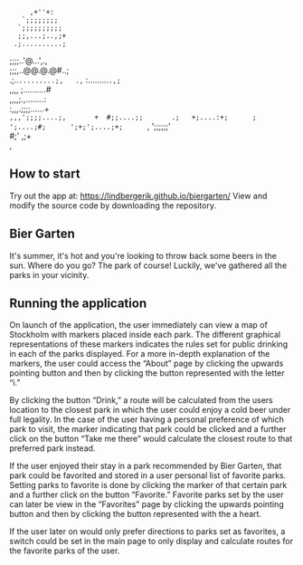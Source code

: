                       
         ,+''+:       
       `;;;;;;;;      
      `;;;;;;;;;;     
      ;;,...;..,;+    
     .;..........;    
   ;;;;..'@...',.,    
   ;;;,..@@.@.@#..;   
    .;..`.........;,  
 .,` :.........`.,;`  
 ,,,, ;..........#    
 ,,,,;.,........:     
:,,,.;;;;......+      
 `,,,';;;;....;,      
    +  #;;....;;      
   .;   +;....:+;     
    ;   ';....;#;     
    ';+;';....;+;     
     `, ';;;;;;'      
        #;'  ,;+      
         ,           
         
## How to start
Try out the app at: https://lindbergerik.github.io/biergarten/
View and modify the source code by downloading the repository.

## Bier Garten
It's summer, it's hot and you're looking to throw back some beers in the sun. Where do you go? The park of course!
Luckily, we've gathered all the parks in your vicinity.

## Running the application
On launch of the application, the user immediately can view a map of Stockholm with markers placed inside each park. The different graphical representations of these markers indicates the rules set for public drinking in each of the parks displayed. For a more in-depth explanation of the markers, the user could access the “About” page by clicking the upwards pointing button and then by clicking the button represented with the letter “i.”

By clicking the button “Drink,” a route will be calculated from the users location to the closest park in which the user could enjoy a cold beer under full legality. In the case of the user having a personal preference of which park to visit, the marker indicating that park could be clicked and a further click on the button “Take me there” would calculate the closest route to that preferred park instead.

If the user enjoyed their stay in a park recommended by Bier Garten, that park could be favorited and stored in a user personal list of favorite parks. Setting parks to favorite is done by clicking the marker of that certain park and a further click on the button “Favorite.” Favorite parks set by the user can later be view in the “Favorites” page by clicking the upwards pointing button and then by clicking the button represented with the a heart.

If the user later on would only prefer directions to parks set as favorites, a switch could be set in the main page to only display and calculate routes for the favorite parks of the user. 


